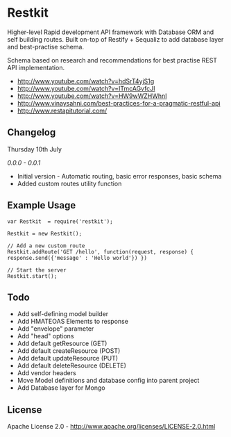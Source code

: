 # Restkit

Higher-level Rapid development API framework with Database ORM and self building routes.
Built on-top of Restify + Sequaliz to add database layer and best-practise schema.

Schema based on research and recommendations for best practise REST API implementation.

- http://www.youtube.com/watch?v=hdSrT4yjS1g
- http://www.youtube.com/watch?v=ITmcAGvfcJI
- http://www.youtube.com/watch?v=HW9wWZHWhnI
- http://www.vinaysahni.com/best-practices-for-a-pragmatic-restful-api
- http://www.restapitutorial.com/

## Changelog

Thursday 10th July

*0.0.0 - 0.0.1*

- Initial version - Automatic routing, basic error responses, basic schema
- Added custom routes utility function

## Example Usage

```
var Restkit  = require('restkit');

Restkit = new Restkit();

// Add a new custom route
Restkit.addRoute('GET /hello', function(request, response) { response.send({'message' : 'Hello world'}) })

// Start the server
Restkit.start();

```

## Todo

- Add self-defining model builder
- Add HMATEOAS Elements to response
- Add "envelope" parameter
- Add "head" options
- Add default getResource (GET)
- Add default createResource (POST)
- Add default updateResource (PUT)
- Add default deleteResource (DELETE)
- Add vendor headers
- Move Model definitions and database config into parent project
- Add Database layer for Mongo


## License

Apache License 2.0 - http://www.apache.org/licenses/LICENSE-2.0.html

